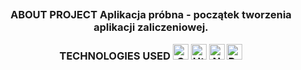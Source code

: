 <h2 align="center" HI :) </h2>
<h3 align="center" PRÓBNA - APLIKACJA ZALICZENIOWA </h3>

ABOUT PROJECT 
Aplikacja próbna - początek tworzenia aplikacji zaliczeniowej.

<div>
TECHNOLOGIES USED 
<span><img src="https://img.shields.io/badge/-Css-61DAFB?logo=css&logoColor=react&logoColor=61DAFB" alt="Css" logo" title="Css" height="25" /></span>
<span><img src="https://img.shields.io/badge/-Html-282C34?logo=typescript&logoColor=31786C" alt="Html logo" title="Html" height="25" /></span>
<span><img src="https://img.shields.io/badge/-Node.js-282C34?logo=node.js&logoColor=00F200" alt="Node.js logo" title="Node.js" height="25" /></span>
  <span><img src="https://img.shields.io/badge/-React-282C34?logo=node.js&logoColor=00F200" alt="React logo" title="React" height="25" /></span>
</div>

